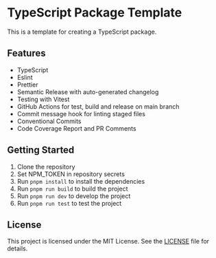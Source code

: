 # TypeScript Package Template

This is a template for creating a TypeScript package.

## Features

- TypeScript
- Eslint
- Prettier
- Semantic Release with auto-generated changelog
- Testing with Vitest
- GitHub Actions for test, build and release on main branch
- Commit message hook for linting staged files
- Conventional Commits
- Code Coverage Report and PR Comments

## Getting Started

1. Clone the repository
2. Set NPM_TOKEN in repository secrets
3. Run `pnpm install` to install the dependencies
4. Run `pnpm run build` to build the project
5. Run `pnpm run dev` to develop the project
6. Run `pnpm run test` to test the project

## License

This project is licensed under the MIT License. See the [LICENSE](LICENSE) file for details.
